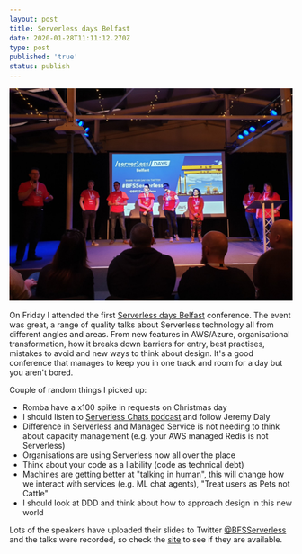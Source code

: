```yaml
---
layout: post
title: Serverless days Belfast
date: 2020-01-28T11:11:12.270Z
type: post
published: 'true'
status: publish
---
```

![serverless days belfast](/assets/cms/serverlessdaysbelfast.jpeg "serverless days belfast")

On Friday I attended the first [Serverless days Belfast](http://belfast.serverlessdays.io/) conference. The event was great, a range of quality talks about Serverless technology all from different angles and areas. From new features in AWS/Azure, organisational transformation, how it breaks down barriers for entry, best practises, mistakes to avoid and new ways to think about design. It's a good conference that manages to keep you in one track and room for a day but you aren't bored.

Couple of random things I picked up:

* Romba have a x100 spike in requests on Christmas day
* I should listen to [Serverless Chats podcast](https://www.serverlesschats.com/) and follow Jeremy Daly
* Difference in Serverless and Managed Service is not needing to think about capacity management (e.g. your AWS managed Redis is not Serverless)
* Organisations are using Serverless now all over the place
* Think about your code as a liability (code as technical debt)
* Machines are getting better at "talking in human", this will change how we interact with services (e.g. ML chat agents), "Treat users as Pets not Cattle"
* I should look at DDD and think about how to approach design in this new world

Lots of the speakers have uploaded their slides to Twitter [@BFSServerless](https://twitter.com/BFSServerless) and the talks were recorded, so check the [site](http://belfast.serverlessdays.io/) to see if they are available.
